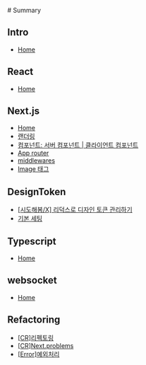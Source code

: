 ‌# Summary​

## Intro

- [Home](Intro/README.md)

## React

- [Home](React/README.md)

## Next.js

- [Home](Next.js/README.md)
- [랜더링](/Next.js//랜더링.md)
- [컴포넌트: 서버 컴포넌트 | 클라이언트 컴포넌트](/Next.js//컴포넌트.md)
- [App router](/Next.js/app_Router.md)
- [middlewares](/Next.js/middlewares.md)
- [Image 태그](/Next.js//Tag_image.md)

## DesignToken

- [[시도해봄/X] 리덕스로 디자인 토큰 관리하기](/DesignToken/not_used리덕스로%20랜더링%20과정.md)
- [기본 세팅](/DesignToken//Setting.md)

## Typescript

- [Home](/TypeScript/README.md)

## websocket

- [Home](/webSocket/README.md)

## Refactoring

- [[CR]리펙토링](Refactoring/[CR]리펙토링.md)
- [[CR]Next.problems](Refactoring/[CR]Next.problems.md)
- [[Error]예외처리](Refactoring/[Error]예외처리.md)
